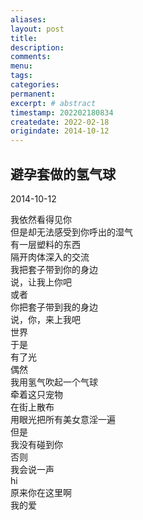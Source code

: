 ```yaml
---
aliases:
layout: post
title:
description:
comments:
menu:
tags: 
categories:
permanent: 
excerpt: # abstract
timestamp: 202202180834
createdate: 2022-02-18
origindate: 2014-10-12
---
```


## 避孕套做的氢气球

2014-10-12 


 我依然看得见你   
 但是却无法感受到你呼出的湿气   
 有一层塑料的东西   
 隔开肉体深入的交流   
 我把套子带到你的身边   
 说，让我上你吧   
 或者   
 你把套子带到我的身边   
 说，你，来上我吧   
 世界   
 于是   
 有了光   
 偶然   
 我用氢气吹起一个气球   
 牵着这只宠物   
 在街上散布   
 用眼光把所有美女意淫一遍   
 但是   
 我没有碰到你   
 否则   
 我会说一声   
 hi   
 原来你在这里啊  
 我的爱